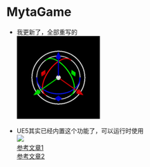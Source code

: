 # MytaGame

- 我更新了，全部重写的  
![](./TransformGizmoDemo.png)

- UE5其实已经内置这个功能了，可以运行时使用  
![](https://images.squarespace-cdn.com/content/v1/574f72911d07c08c97939643/1608324621401-5CLYGEIS5S5GF1CNNS0M/ToolsFrameworkDemo_Gizmo.png?format=300w)  
[参考文章1](https://www.gradientspace.com/tutorials/2022/6/1/the-interactive-tools-framework-in-ue5)  
[参考文章2](https://www.gradientspace.com/tutorials/2021/01/19/the-interactive-tools-framework-in-ue426)

